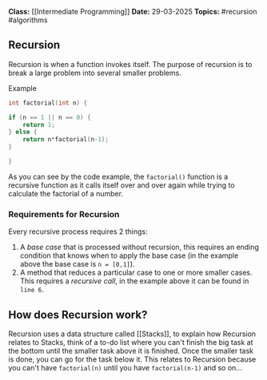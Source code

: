 **Class:** [[Intermediate Programming]]
**Date:** 29-03-2025
**Topics:**  #recursion #algorithms 

## Recursion
Recursion is when a function invokes itself. The purpose of recursion is to break a large problem into several smaller problems.

Example
```C
int factorial(int n) {

if (n == 1 || n == 0) {
	return 1;
} else {
	return n*factorial(n-1);
}

}
```

As you can see by the code example, the `factorial()` function is a recursive function as it calls itself over and over again while trying to calculate the factorial of a number. 

### Requirements for Recursion
Every recursive process requires 2 things:
1. A *base case* that is processed without recursion, this requires an ending condition that knows when to apply the base case (in the example above the base case is `n = [0,1]`).
2. A method that reduces a particular case to one or more smaller cases. This requires a *recursive call*, in the example above it can be found in `line 6`.

## How does Recursion work?
Recursion uses a data structure called [[Stacks]], to explain how Recursion relates to Stacks, think of a to-do list where you can't finish the big task at the bottom until the smaller task above it is finished. Once the smaller task is done, you can go for the task below it. This relates to Recursion because you can't have `factorial(n)` until you have `factorial(n-1)` and so on...
